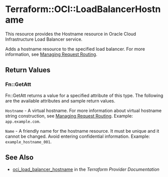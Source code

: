 # Terraform::OCI::LoadBalancerHostname

This resource provides the Hostname resource in Oracle Cloud Infrastructure Load Balancer service.

Adds a hostname resource to the specified load balancer. For more information, see
[Managing Request Routing](https://docs.cloud.oracle.com/iaas/Content/Balance/Tasks/managingrequest.htm).

## Return Values

### Fn::GetAtt

Fn::GetAtt returns a value for a specified attribute of this type. The following are the available attributes and sample return values.

`Hostname` - A virtual hostname. For more information about virtual hostname string construction, see [Managing Request Routing](https://docs.cloud.oracle.com/iaas/Content/Balance/Tasks/managingrequest.htm#routing).  Example: `app.example.com`.

`Name` - A friendly name for the hostname resource. It must be unique and it cannot be changed. Avoid entering confidential information.  Example: `example_hostname_001`.

## See Also

* [oci_load_balancer_hostname](https://www.terraform.io/docs/providers/oci/r/load_balancer_hostname.html) in the _Terraform Provider Documentation_